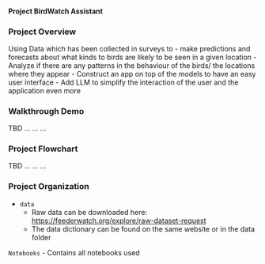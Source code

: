 #### Project BirdWatch Assistant



### Project Overview  
Using Data which has been collected in surveys to
        - make predictions and forecasts about what kinds to birds are likely to be seen in a given location
        - Analyze if there are any patterns in the behaviour of the birds/ the locations where they appear
        - Construct an app on top of the models to have an easy user interface
        - Add LLM to simplify the interaction of the user and the application even more


### Walkthrough Demo
TBD
...
...
...

### Project Flowchart
TBD
...
...
...

### Project Organization

* `data` 
    - Raw data can be downloaded here: https://feederwatch.org/explore/raw-dataset-request
    - The data dictionary can be found on the same website or in the data folder 


`Notebooks` 
    - Contains all notebooks used
